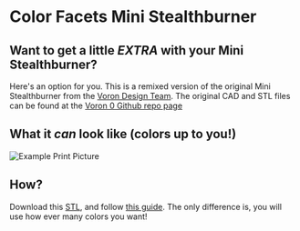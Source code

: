 # Color Facets Mini Stealthburner

## Want to get a little _EXTRA_ with your Mini Stealthburner? 
Here's an option for you. This is a remixed version of the original Mini Stealthburner from the [Voron Design Team](vorondesign.com). The original CAD and
STL files can be found at the [Voron 0 Github repo page](https://github.com/VoronDesign/Voron-0)

## What it _can_ look like (colors up to you!)
![Example Print Picture](color_facets_mini_stealthburner.png)

## How?
Download this [STL](color_facets_mini_stealthburner.stl), and follow [this guide](https://docs.vorondesign.com/community/howto/mikhail/multi-colour-prints-with-a-single-nozzle.html). The only difference is, you will use how ever many colors you want!




